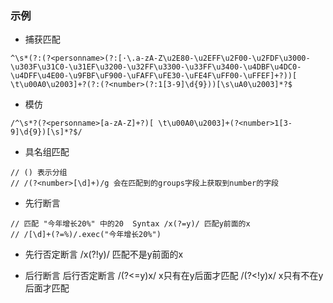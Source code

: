 <!--
 * @Description: 
 * @Autor: 吴浩舟
 * @Date: 2022-08-30 10:34:17
 * @LastEditors: 吴浩舟
 * @LastEditTime: 2022-09-03 16:13:41
-->
### 示例
* 捕获匹配
```
^\s*(?:(?<personname>(?:[·\.a-zA-Z\u2E80-\u2EFF\u2F00-\u2FDF\u3000-\u303F\u31C0-\u31EF\u3200-\u32FF\u3300-\u33FF\u3400-\u4DBF\u4DC0-\u4DFF\u4E00-\u9FBF\uF900-\uFAFF\uFE30-\uFE4F\uFF00-\uFFEF]+?))[ \t\u00A0\u2003]+?(?:(?<number>(?:1[3-9]\d{9}))[\s\uA0\u2003]*?$
```

* 模仿
```
/^\s*?(?<personname>[a-zA-Z]+?)[ \t\u00A0\u2003]+(?<number>1[3-9]\d{9})[\s]*?$/
```


* 具名组匹配
```
// () 表示分组
// /(?<number>[\d]+)/g 会在匹配到的groups字段上获取到number的字段
```

* 先行断言
```
// 匹配 "今年增长20%" 中的20  Syntax /x(?=y)/ 匹配y前面的x 
// /[\d]+(?=%)/.exec("今年增长20%")
```

* 先行否定断言
/x(?!y)/ 匹配不是y前面的x

* 后行断言 后行否定断言
/(?<=y)x/ x只有在y后面才匹配
/(?<!y)x/ x只有不在y后面才匹配  
